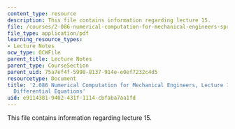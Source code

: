 ```yaml
---
content_type: resource
description: This file contains information regarding lecture 15.
file: /courses/2-086-numerical-computation-for-mechanical-engineers-spring-2013/e91143819402431f1114cbfaba7aa1fd_MIT2_086S13_lecture15.pdf
file_type: application/pdf
learning_resource_types:
- Lecture Notes
ocw_type: OCWFile
parent_title: Lecture Notes
parent_type: CourseSection
parent_uid: 75a7ef4f-5998-8137-914e-e0ef7232c4d5
resourcetype: Document
title: '2.086 Numerical Computation for Mechanical Engineers, Lecture 15: Ordinary
  Differential Equations'
uid: e9114381-9402-431f-1114-cbfaba7aa1fd
---
```

This file contains information regarding lecture 15.


